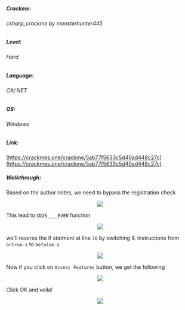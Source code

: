 ##### Crackme: 
###### csharp_crackme by monsterhunter445

##### Level:
###### Hard

##### Language:
###### C#/.NET

##### OS:
###### Windows

##### Link:
[https://crackmes.one/crackme/5ab77f5633c5d40ad448c27c](https://crackmes.one/crackme/5ab77f5633c5d40ad448c27c)

##### Walkthrough:
Based on the author notes, we need to bypass the registration check

<p align="center">
  <img src="https://github.com/ihack4falafel/OSEE/blob/master/Crackmes/dotNet/csharp_crackme%20by%20monsterhunter445/Binary.JPG">
</p>

This lead to `CD26____EVEN` function

<p align="center">
  <img src="https://github.com/ihack4falafel/OSEE/blob/master/Crackmes/dotNet/csharp_crackme%20by%20monsterhunter445/Code.PNG">
</p>

we'll reverse the if statment at line `70` by switching IL instructions from `brtrue.s` to `befalse.s`

<p align="center">
  <img src="https://github.com/ihack4falafel/OSEE/blob/master/Crackmes/dotNet/csharp_crackme%20by%20monsterhunter445/Code1.PNG">
</p>

Now if you click on `Access Features` button, we get the following

<p align="center">
  <img src="https://github.com/ihack4falafel/OSEE/blob/master/Crackmes/dotNet/csharp_crackme%20by%20monsterhunter445/Final.PNG">
</p>

Click OK and voila!

<p align="center">
  <img src="https://github.com/ihack4falafel/OSEE/blob/master/Crackmes/dotNet/csharp_crackme%20by%20monsterhunter445/Final1.PNG">
</p>
